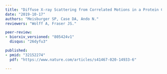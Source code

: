 ```yaml
---
title: "Diffuse X-ray Scattering from Correlated Motions in a Protein Crystal."
date: "2019-10-17"
authors: "Meisburger SP, Case DA, Ando N."
reviewers: "Wolff A, Fraser JS."

peer-review:
- biorxiv_versioned: "805424v1"
  disqus: "26dyfu3"

published:
- pmid: "32152274"
  pdf: "https://www.nature.com/articles/s41467-020-14933-6"

---
```


